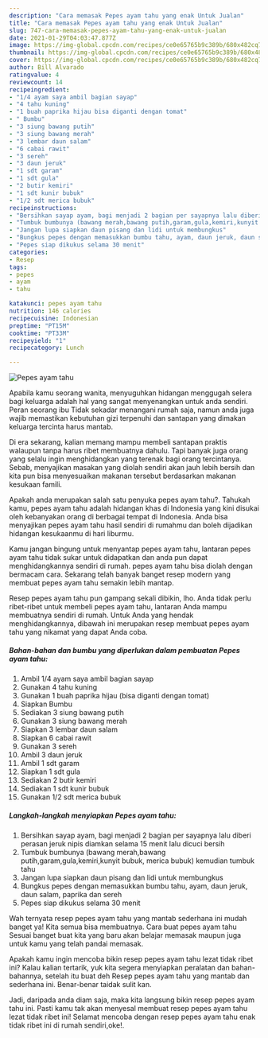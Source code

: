 ```yaml
---
description: "Cara memasak Pepes ayam tahu yang enak Untuk Jualan"
title: "Cara memasak Pepes ayam tahu yang enak Untuk Jualan"
slug: 747-cara-memasak-pepes-ayam-tahu-yang-enak-untuk-jualan
date: 2021-01-29T04:03:47.877Z
image: https://img-global.cpcdn.com/recipes/ce0e65765b9c389b/680x482cq70/pepes-ayam-tahu-foto-resep-utama.jpg
thumbnail: https://img-global.cpcdn.com/recipes/ce0e65765b9c389b/680x482cq70/pepes-ayam-tahu-foto-resep-utama.jpg
cover: https://img-global.cpcdn.com/recipes/ce0e65765b9c389b/680x482cq70/pepes-ayam-tahu-foto-resep-utama.jpg
author: Bill Alvarado
ratingvalue: 4
reviewcount: 14
recipeingredient:
- "1/4 ayam saya ambil bagian sayap"
- "4 tahu kuning"
- "1 buah paprika hijau bisa diganti dengan tomat"
- " Bumbu"
- "3 siung bawang putih"
- "3 siung bawang merah"
- "3 lembar daun salam"
- "6 cabai rawit"
- "3 sereh"
- "3 daun jeruk"
- "1 sdt garam"
- "1 sdt gula"
- "2 butir kemiri"
- "1 sdt kunir bubuk"
- "1/2 sdt merica bubuk"
recipeinstructions:
- "Bersihkan sayap ayam, bagi menjadi 2 bagian per sayapnya lalu diberi perasan jeruk nipis diamkan selama 15 menit lalu dicuci bersih"
- "Tumbuk bumbunya (bawang merah,bawang putih,garam,gula,kemiri,kunyit bubuk, merica bubuk) kemudian tumbuk tahu"
- "Jangan lupa siapkan daun pisang dan lidi untuk membungkus"
- "Bungkus pepes dengan memasukkan bumbu tahu, ayam, daun jeruk, daun salam, paprika dan sereh"
- "Pepes siap dikukus selama 30 menit"
categories:
- Resep
tags:
- pepes
- ayam
- tahu

katakunci: pepes ayam tahu 
nutrition: 146 calories
recipecuisine: Indonesian
preptime: "PT15M"
cooktime: "PT33M"
recipeyield: "1"
recipecategory: Lunch

---
```



![Pepes ayam tahu](https://img-global.cpcdn.com/recipes/ce0e65765b9c389b/680x482cq70/pepes-ayam-tahu-foto-resep-utama.jpg)

Apabila kamu seorang wanita, menyuguhkan hidangan menggugah selera bagi keluarga adalah hal yang sangat menyenangkan untuk anda sendiri. Peran seorang ibu Tidak sekadar menangani rumah saja, namun anda juga wajib memastikan kebutuhan gizi terpenuhi dan santapan yang dimakan keluarga tercinta harus mantab.

Di era  sekarang, kalian memang mampu membeli santapan praktis walaupun tanpa harus ribet membuatnya dahulu. Tapi banyak juga orang yang selalu ingin menghidangkan yang terenak bagi orang tercintanya. Sebab, menyajikan masakan yang diolah sendiri akan jauh lebih bersih dan kita pun bisa menyesuaikan makanan tersebut berdasarkan makanan kesukaan famili. 



Apakah anda merupakan salah satu penyuka pepes ayam tahu?. Tahukah kamu, pepes ayam tahu adalah hidangan khas di Indonesia yang kini disukai oleh kebanyakan orang di berbagai tempat di Indonesia. Anda bisa menyajikan pepes ayam tahu hasil sendiri di rumahmu dan boleh dijadikan hidangan kesukaanmu di hari liburmu.

Kamu jangan bingung untuk menyantap pepes ayam tahu, lantaran pepes ayam tahu tidak sukar untuk didapatkan dan anda pun dapat menghidangkannya sendiri di rumah. pepes ayam tahu bisa diolah dengan bermacam cara. Sekarang telah banyak banget resep modern yang membuat pepes ayam tahu semakin lebih mantap.

Resep pepes ayam tahu pun gampang sekali dibikin, lho. Anda tidak perlu ribet-ribet untuk membeli pepes ayam tahu, lantaran Anda mampu membuatnya sendiri di rumah. Untuk Anda yang hendak menghidangkannya, dibawah ini merupakan resep membuat pepes ayam tahu yang nikamat yang dapat Anda coba.

<!--inarticleads1-->

##### Bahan-bahan dan bumbu yang diperlukan dalam pembuatan Pepes ayam tahu:

1. Ambil 1/4 ayam saya ambil bagian sayap
1. Gunakan 4 tahu kuning
1. Gunakan 1 buah paprika hijau (bisa diganti dengan tomat)
1. Siapkan  Bumbu
1. Sediakan 3 siung bawang putih
1. Gunakan 3 siung bawang merah
1. Siapkan 3 lembar daun salam
1. Siapkan 6 cabai rawit
1. Gunakan 3 sereh
1. Ambil 3 daun jeruk
1. Ambil 1 sdt garam
1. Siapkan 1 sdt gula
1. Sediakan 2 butir kemiri
1. Sediakan 1 sdt kunir bubuk
1. Gunakan 1/2 sdt merica bubuk




<!--inarticleads2-->

##### Langkah-langkah menyiapkan Pepes ayam tahu:

1. Bersihkan sayap ayam, bagi menjadi 2 bagian per sayapnya lalu diberi perasan jeruk nipis diamkan selama 15 menit lalu dicuci bersih
1. Tumbuk bumbunya (bawang merah,bawang putih,garam,gula,kemiri,kunyit bubuk, merica bubuk) kemudian tumbuk tahu
1. Jangan lupa siapkan daun pisang dan lidi untuk membungkus
1. Bungkus pepes dengan memasukkan bumbu tahu, ayam, daun jeruk, daun salam, paprika dan sereh
1. Pepes siap dikukus selama 30 menit




Wah ternyata resep pepes ayam tahu yang mantab sederhana ini mudah banget ya! Kita semua bisa membuatnya. Cara buat pepes ayam tahu Sesuai banget buat kita yang baru akan belajar memasak maupun juga untuk kamu yang telah pandai memasak.

Apakah kamu ingin mencoba bikin resep pepes ayam tahu lezat tidak ribet ini? Kalau kalian tertarik, yuk kita segera menyiapkan peralatan dan bahan-bahannya, setelah itu buat deh Resep pepes ayam tahu yang mantab dan sederhana ini. Benar-benar taidak sulit kan. 

Jadi, daripada anda diam saja, maka kita langsung bikin resep pepes ayam tahu ini. Pasti kamu tak akan menyesal membuat resep pepes ayam tahu lezat tidak ribet ini! Selamat mencoba dengan resep pepes ayam tahu enak tidak ribet ini di rumah sendiri,oke!.

